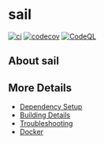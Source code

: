 # sail

[![ci](https://github.com/ismaelJimenez/sail/actions/workflows/ci.yml/badge.svg)](https://github.com/ismaelJimenez/sail/actions/workflows/ci.yml)
[![codecov](https://codecov.io/gh/ismaelJimenez/sail/branch/main/graph/badge.svg)](https://codecov.io/gh/ismaelJimenez/sail)
[![CodeQL](https://github.com/ismaelJimenez/sail/actions/workflows/codeql-analysis.yml/badge.svg)](https://github.com/ismaelJimenez/sail/actions/workflows/codeql-analysis.yml)

## About sail



## More Details

 * [Dependency Setup](README_dependencies.md)
 * [Building Details](README_building.md)
 * [Troubleshooting](README_troubleshooting.md)
 * [Docker](README_docker.md)
